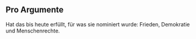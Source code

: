Pro Argumente
---
Hat das bis heute erfüllt, für was sie nominiert wurde: Frieden, Demokratie und Menschenrechte.



